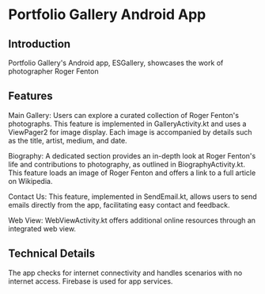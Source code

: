 # Portfolio Gallery Android App 

## Introduction

Portfolio Gallery's Android app, ESGallery, showcases the work of photographer Roger Fenton

## Features

Main Gallery: Users can explore a curated collection of Roger Fenton's photographs. This feature is implemented in GalleryActivity.kt and uses a ViewPager2 for image display. Each image is accompanied by details such as the title, artist, medium, and date.

Biography: A dedicated section provides an in-depth look at Roger Fenton's life and contributions to photography, as outlined in BiographyActivity.kt. This feature loads an image of Roger Fenton and offers a link to a full article on Wikipedia.

Contact Us: This feature, implemented in SendEmail.kt, allows users to send emails directly from the app, facilitating easy contact and feedback.

Web View: WebViewActivity.kt offers additional online resources through an integrated web view.

## Technical Details
The app checks for internet connectivity and handles scenarios with no internet access.
Firebase is used for app services.
